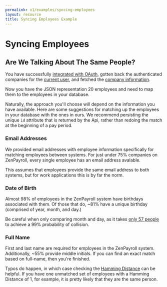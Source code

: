 ```yaml
---
permalink: v1/examples/syncing-employees
layout: resource
title: Syncing Employees Example
---
```


# Syncing Employees

## Are We Talking About The Same People?

You have successfully <a href="/v1/examples/authentication">integrated with OAuth</a>, gotten back the authenticated companies for the <a href="/v1/current_user">current user</a>, and fetched the <a href="/v1/companies">company information</a>.

Now you have the JSON representation 20 employees and need to map them to the employees in your database.

Naturally, the approach you'll choose will depend on the information you have available. Here are some suggestions for matching up the employees in your database with the ones in ours. We recommend persisting the unique `id` attribute that is returned by the Api, rather than redoing the match at the beginning of a pay period.

### Email Addresses

We provided email addresses with employee information specifically for matching employees between systems. For just under 75% companies on ZenPayroll, every single employee has an email address avalable.

This assumes that employees provide the same email address to both systems, but for work applications this is by far the norm.

### Date of Birth

Almost 98% of employees in the ZenPayroll system have birthdays associated with them. Of those that do, ~81% have a unique birthday (comprised of year, month, and day.)

Be careful when only comparing month and day, as it takes [only 57 people](http://en.wikipedia.org/wiki/Birthday_problem) to achieve a 99% probability of collision.

### Full Name

First and last name are required for employees in the ZenPayroll system. Additionally, ~55% provide middle initials. If you can find an exact match based on full-name, then you're finished.

Typos do happen, in which case checking the [Hamming Distance](http://en.wikipedia.org/wiki/Hamming_distance) can be helpful. If you have one unmatched set of employees with a Hamming Distance of 1, for example, it is pretty likely that they are the same person.